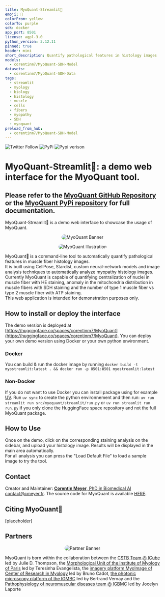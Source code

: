 ```yaml
---
title: MyoQuant-Streamlit🔬
emoji: 🔬
colorFrom: yellow
colorTo: purple
sdk: docker
app_port: 8501
license: agpl-3.0
python_version: 3.12.11
pinned: true
header: mini
short_description: Quantify pathological features in histology images
models: 
  - corentinm7/MyoQuant-SDH-Model
datasets: 
  - corentinm7/MyoQuant-SDH-Data
tags:
  - streamlit
  - myology
  - biology
  - histology
  - muscle
  - cells
  - fibers
  - myopathy
  - SDH
  - myoquant
preload_from_hub:
  - corentinm7/MyoQuant-SDH-Model
---
```


![Twitter Follow](https://img.shields.io/twitter/follow/corentinm_py?style=social) ![PyPi](https://img.shields.io/badge/PyPi-https%3A%2F%2Fpypi.org%2Fproject%2Fmyoquant%2F-blueviolet) ![Pypi verison](https://img.shields.io/pypi/v/myoquant)

# MyoQuant-Streamlit🔬: a demo web interface for the MyoQuant tool.

## Please refer to the [MyoQuant GitHub Repository](https://github.com/lambda-science/MyoQuant) or the [MyoQuant PyPi repository](https://pypi.org/project/myoquant/) for full documentation.

MyoQuant-Streamlit🔬 is a demo web interface to showcase the usage of MyoQuant.

<p align="center">
  <img src="https://i.imgur.com/mzALgZL.png" alt="MyoQuant Banner" style="border-radius: 25px;" />
</p>

<p align="center">
  <img src="https://i.imgur.com/FxpFUT3.png" alt="MyoQuant Illustration" style="border-radius: 25px;" />
</p>

MyoQuant🔬 is a command-line tool to automatically quantify pathological features in muscle fiber histology images.  
It is built using CellPose, Stardist, custom neural-network models and image analysis techniques to automatically analyze myopathy histology images. Currently MyoQuant is capable of quantifying centralization of nuclei in muscle fiber with HE staining, anomaly in the mitochondria distribution in muscle fibers with SDH staining and the number of type 1 muscle fiber vs type 2 muscle fiber with ATP staining.  
This web application is intended for demonstration purposes only.

## How to install or deploy the interface

The demo version is deployed at [https://huggingface.co/spaces/corentinm7/MyoQuant](https://huggingface.co/spaces/corentinm7/MyoQuant). You can deploy your own demo version using Docker or your own python environment.

### Docker

You can build & run the docker image by running `docker build -t myostreamlit:latest . && docker run -p 8501:8501 myostreamlit:latest`

### Non-Docker

If you do not want to use Docker you can install package using for example [UV](https://github.com/astral-sh/uv). Run `uv sync` to create the python environnement and then run: `uv run streamlit run src/myoquant/streamlit/run.py` or `uv run streamlit run run.py` if you only clone the HuggingFace space repository and not the full MyoQuant package.

## How to Use

Once on the demo, click on the corresponding staining analysis on the sidebar, and upload your histology image. Results will be displayed in the main area automatically.  
For all analysis you can press the "Load Default File" to load a sample image to try the tool.

## Contact

Creator and Maintainer: [**Corentin Meyer**, PhD in Biomedical AI](https://cmeyer.fr/) <contact@cmeyer.fr>. The source code for MyoQuant is available [HERE](https://github.com/lambda-science/MyoQuant).

## Citing MyoQuant🔬

[placeholder]

## Partners

<p align="center">
  <img src="https://i.imgur.com/m5OGthE.png" alt="Partner Banner" style="border-radius: 25px;" />
</p>

MyoQuant is born within the collaboration between the [CSTB Team @ ICube](https://cstb.icube.unistra.fr/en/index.php/Home) led by Julie D. Thompson, the [Morphological Unit of the Institute of Myology of Paris](https://www.institut-myologie.org/en/recherche-2/neuromuscular-investigation-center/morphological-unit/) led by Teresinha Evangelista, the [imagery platform MyoImage of Center of Research in Myology](https://recherche-myologie.fr/technologies/myoimage/) led by Bruno Cadot, [the photonic microscopy platform of the IGMBC](https://www.igbmc.fr/en/plateformes-technologiques/photonic-microscopy) led by Bertrand Vernay and the [Pathophysiology of neuromuscular diseases team @ IGBMC](https://www.igbmc.fr/en/igbmc/a-propos-de-ligbmc/directory/jocelyn-laporte) led by Jocelyn Laporte
